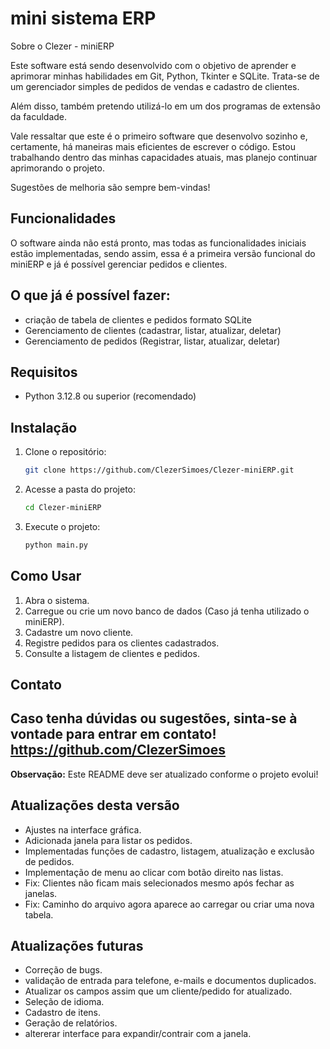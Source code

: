 # mini sistema ERP

Sobre o Clezer - miniERP

Este software está sendo desenvolvido com o objetivo de aprender e aprimorar minhas 
habilidades em Git, Python, Tkinter e SQLite. Trata-se de um gerenciador simples de pedidos 
de vendas e cadastro de clientes.

Além disso, também pretendo utilizá-lo em um dos programas de extensão da faculdade.

Vale ressaltar que este é o primeiro software que desenvolvo sozinho e, certamente, 
há maneiras mais eficientes de escrever o código. Estou trabalhando dentro das minhas 
capacidades atuais, mas planejo continuar aprimorando o projeto.

Sugestões de melhoria são sempre bem-vindas! 

##  Funcionalidades

O software ainda não está pronto, mas todas as funcionalidades iniciais estão implementadas,
sendo assim, essa é a primeira versão funcional do miniERP e já é possível gerenciar pedidos e 
clientes. 

## O que já é possível fazer:

- criação de tabela de clientes e pedidos formato SQLite
- Gerenciamento de clientes (cadastrar, listar, atualizar, deletar)
- Gerenciamento de pedidos (Registrar, listar, atualizar, deletar)

##  Requisitos

- Python 3.12.8 ou superior (recomendado)

##  Instalação

1. Clone o repositório:
   ```bash
   git clone https://github.com/ClezerSimoes/Clezer-miniERP.git
   ```
2. Acesse a pasta do projeto:
   ```bash
   cd Clezer-miniERP
   ```
3. Execute o projeto:
   ```bash
   python main.py
   ```

##  Como Usar

1. Abra o sistema.
2. Carregue ou crie um novo banco de dados (Caso já tenha utilizado o miniERP).
3. Cadastre um novo cliente.
4. Registre pedidos para os clientes cadastrados.
5. Consulte a listagem de clientes e pedidos.

##  Contato

Caso tenha dúvidas ou sugestões, sinta-se à vontade para entrar em contato!
https://github.com/ClezerSimoes
---

**Observação:** Este README deve ser atualizado conforme o projeto evolui! 

## Atualizações desta versão

- Ajustes na interface gráfica.
- Adicionada janela para listar os pedidos.
- Implementadas funções de cadastro, listagem, atualização e exclusão de pedidos.
- Implementação de menu ao clicar com botão direito nas listas.
- Fix: Clientes não ficam mais selecionados mesmo após fechar as janelas.
- Fix: Caminho do arquivo agora aparece ao carregar ou criar uma nova tabela.

## Atualizações futuras 

- Correção de bugs.
- validação de entrada para telefone, e-mails e documentos duplicados.
- Atualizar os campos assim que um cliente/pedido for atualizado.
- Seleção de idioma.
- Cadastro de itens.
- Geração de relatórios.
- altererar interface para expandir/contrair com a janela.
